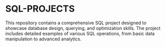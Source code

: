 # SQL-PROJECTS
This repository contains a comprehensive SQL project designed to showcase database design, querying, and optimization skills. The project includes detailed examples of various SQL operations, from basic data manipulation to advanced analytics.
